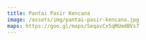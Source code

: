 ```yaml
---
title: Pantai Pasir Kencana
image: /assets/img/pantai-pasir-kencana.jpg
maps: https://goo.gl/maps/SeqavCx5qMUmdBVs7
---
```

